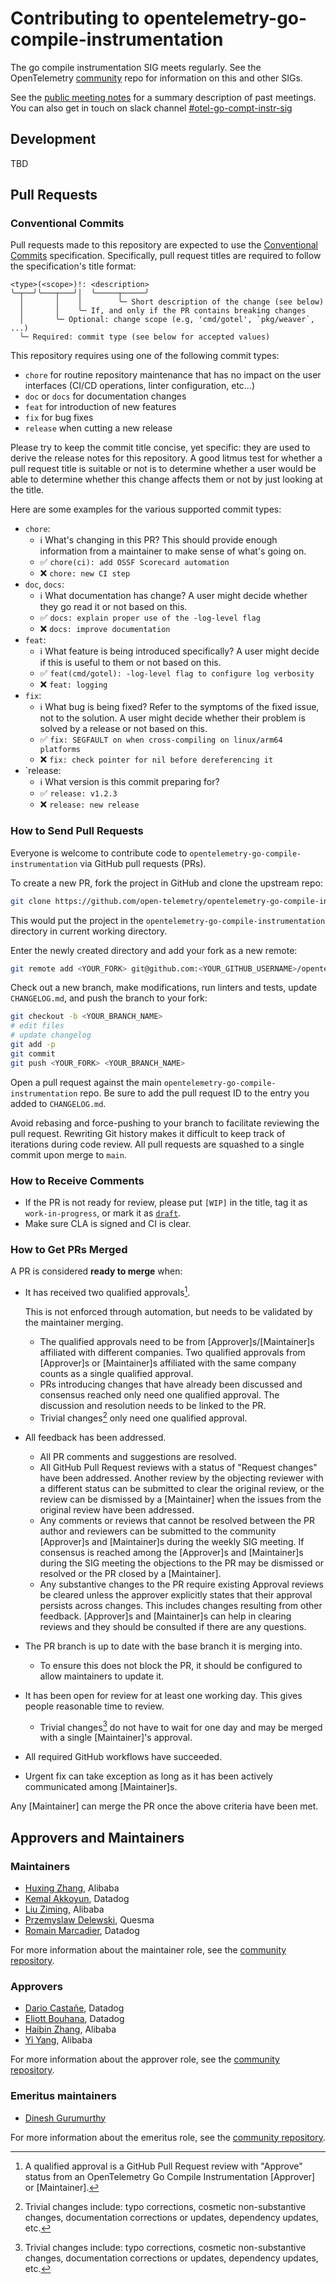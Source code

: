 # Contributing to opentelemetry-go-compile-instrumentation

The go compile instrumentation SIG meets regularly. See the
OpenTelemetry
[community](https://github.com/open-telemetry/community?tab=readme-ov-file#implementation-sigs)
repo for information on this and other SIGs.

See the [public meeting
notes](https://docs.google.com/document/d/1XkVahJfhf482d3WVHsvUUDaGzHc8TO3sqQlSS80mpGY/edit)
for a summary description of past meetings. You can also get in touch on slack channel
[#otel-go-compt-instr-sig](https://cloud-native.slack.com/archives/C088D8GSSSF)

## Development

TBD

## Pull Requests

### Conventional Commits

Pull requests made to this repository are expected to use the [Conventional Commits][conv-commit]
specification. Specifically, pull request titles are required to follow the specification's title
format:

```
<type>(<scope>)!: <description>
╰─┬──╯╰───┬───╯│  ╰─────┬─────╯
  │       │    │        ╰─ Short description of the change (see below)
  │       │    ╰─ If, and only if the PR contains breaking changes
  │       ╰─ Optional: change scope (e.g, 'cmd/gotel', `pkg/weaver`, ...)
  ╰─ Required: commit type (see below for accepted values)
```

This repository requires using one of the following commit types:

- `chore` for routine repository maintenance that has no impact on the user interfaces (CI/CD
  operations, linter configuration, etc...)
- `doc` or `docs` for documentation changes
- `feat` for introduction of new features
- `fix` for bug fixes
- `release` when cutting a new release

Please try to keep the commit title concise, yet specific: they are used to derive the release notes
for this repository. A good litmus test for whether a pull request title is suitable or not is to
determine whether a user would be able to determine whether this change affects them or not by just
looking at the title.

Here are some examples for the various supported commit types:

- `chore`:
  - :information_source: What's changing in this PR? This should provide enough information from a
    maintainer to make sense of what's going on.
  - :white_check_mark: `chore(ci): add OSSF Scorecard automation`
  - :x: `chore: new CI step`
- `doc`, `docs`:
  - :information_source: What documentation has change? A user might decide whether they go read it
    or not based on this.
  - :white_check_mark: `docs: explain proper use of the -log-level flag`
  - :x: `docs: improve documentation`
- `feat`:
  - :information_source:  What feature is being introduced specifically? A user might decide if this
    is useful to them or not based on this.
  - :white_check_mark: `feat(cmd/gotel): -log-level flag to configure log verbosity`
  - :x: `feat: logging`
- `fix`:
  - :information_source: What bug is being fixed? Refer to the symptoms of the fixed issue, not to
    the solution. A user might decide whether their problem is solved by a release or not based on
    this.
  - :white_check_mark: `fix: SEGFAULT on when cross-compiling on linux/arm64 platforms`
  - :x: `fix: check pointer for nil before dereferencing it`
- `release:
  - :information_source: What version is this commit preparing for?
  - :white_check_mark: `release: v1.2.3`
  - :x: `release: new release`

[conv-commit]: https://www.conventionalcommits.org/en/v1.0.0/

### How to Send Pull Requests

Everyone is welcome to contribute code to `opentelemetry-go-compile-instrumentation` via
GitHub pull requests (PRs).

To create a new PR, fork the project in GitHub and clone the upstream
repo:

```sh
git clone https://github.com/open-telemetry/opentelemetry-go-compile-instrumentation
```

This would put the project in the `opentelemetry-go-compile-instrumentation` directory in
current working directory.

Enter the newly created directory and add your fork as a new remote:

```sh
git remote add <YOUR_FORK> git@github.com:<YOUR_GITHUB_USERNAME>/opentelemetry-go-compile-instrumentation
```

Check out a new branch, make modifications, run linters and tests, update
`CHANGELOG.md`, and push the branch to your fork:

```sh
git checkout -b <YOUR_BRANCH_NAME>
# edit files
# update changelog
git add -p
git commit
git push <YOUR_FORK> <YOUR_BRANCH_NAME>
```

Open a pull request against the main `opentelemetry-go-compile-instrumentation` repo. Be sure to add the pull
request ID to the entry you added to `CHANGELOG.md`.

Avoid rebasing and force-pushing to your branch to facilitate reviewing the pull request.
Rewriting Git history makes it difficult to keep track of iterations during code review.
All pull requests are squashed to a single commit upon merge to `main`.

### How to Receive Comments

- If the PR is not ready for review, please put `[WIP]` in the title,
  tag it as `work-in-progress`, or mark it as
  [`draft`](https://github.blog/2019-02-14-introducing-draft-pull-requests/).
- Make sure CLA is signed and CI is clear.

### How to Get PRs Merged

A PR is considered **ready to merge** when:

- It has received two qualified approvals[^1].

  This is not enforced through automation, but needs to be validated by the
  maintainer merging.
  - The qualified approvals need to be from [Approver]s/[Maintainer]s
    affiliated with different companies. Two qualified approvals from
    [Approver]s or [Maintainer]s affiliated with the same company counts as a
    single qualified approval.
  - PRs introducing changes that have already been discussed and consensus
    reached only need one qualified approval. The discussion and resolution
    needs to be linked to the PR.
  - Trivial changes[^2] only need one qualified approval.

- All feedback has been addressed.
  - All PR comments and suggestions are resolved.
  - All GitHub Pull Request reviews with a status of "Request changes" have
    been addressed. Another review by the objecting reviewer with a different
    status can be submitted to clear the original review, or the review can be
    dismissed by a [Maintainer] when the issues from the original review have
    been addressed.
  - Any comments or reviews that cannot be resolved between the PR author and
    reviewers can be submitted to the community [Approver]s and [Maintainer]s
    during the weekly SIG meeting. If consensus is reached among the
    [Approver]s and [Maintainer]s during the SIG meeting the objections to the
    PR may be dismissed or resolved or the PR closed by a [Maintainer].
  - Any substantive changes to the PR require existing Approval reviews be
    cleared unless the approver explicitly states that their approval persists
    across changes. This includes changes resulting from other feedback.
    [Approver]s and [Maintainer]s can help in clearing reviews and they should
    be consulted if there are any questions.

- The PR branch is up to date with the base branch it is merging into.
  - To ensure this does not block the PR, it should be configured to allow
    maintainers to update it.

- It has been open for review for at least one working day. This gives people
  reasonable time to review.
  - Trivial changes[^2] do not have to wait for one day and may be merged with
    a single [Maintainer]'s approval.

- All required GitHub workflows have succeeded.
- Urgent fix can take exception as long as it has been actively communicated
  among [Maintainer]s.

Any [Maintainer] can merge the PR once the above criteria have been met.

[^1]: A qualified approval is a GitHub Pull Request review with "Approve"
  status from an OpenTelemetry Go Compile Instrumentation [Approver] or [Maintainer].
[^2]: Trivial changes include: typo corrections, cosmetic non-substantive
  changes, documentation corrections or updates, dependency updates, etc.

## Approvers and Maintainers

### Maintainers

- [Huxing Zhang](https://github.com/ralf0131), Alibaba
- [Kemal Akkoyun](https://github.com/kakkoyun), Datadog
- [Liu Ziming](https://github.com/123liuziming), Alibaba
- [Przemyslaw Delewski](https://github.com/pdelewski), Quesma
- [Romain Marcadier](https://github.com/RomainMuller), Datadog

For more information about the maintainer role, see the [community repository](https://github.com/open-telemetry/community/blob/main/guides/contributor/membership.md#maintainer).

### Approvers

- [Dario Castañe](https://github.com/darccio), Datadog
- [Eliott Bouhana](https://github.com/eliottness), Datadog
- [Haibin Zhang](https://github.com/NameHaibinZhang), Alibaba
- [Yi Yang](https://github.com/y1yang0), Alibaba

For more information about the approver role, see the [community repository](https://github.com/open-telemetry/community/blob/main/guides/contributor/membership.md#approver).

### Emeritus maintainers

- [Dinesh Gurumurthy](https://github.com/dineshg13)

For more information about the emeritus role, see the [community repository](https://github.com/open-telemetry/community/blob/main/guides/contributor/membership.md#emeritus-maintainerapprovertriager).
